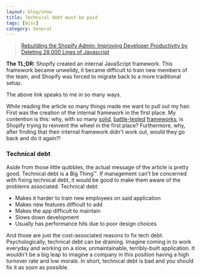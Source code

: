 ```yaml
---
layout: blog/show
title: Technical debt must be paid
tags: [misc]
category: General
---
```

> [Rebuilding the Shopify Admin: Improving Developer Productivity by Deleting 28,000 Lines of Javascript](http://www.shopify.com/technology/15646068-rebuilding-the-shopify-admin-improving-developer-productivity-by-deleting-28-000-lines-of-javascript)

**The TL;DR:** Shopify created an internal JavaScript framework. This framework became unweildy, it became difficult to train new members of the team, and Shopify was forced to migrate back to a more traditional setup.

The above link speaks to me in so many ways.

While reading the article so many things made me want to pull out my hair. First was the creation of the internal framework in the first place. My contention is this: why, with so many [solid](http://backbonejs.org/), [battle-tested](http://emberjs.com/) [frameworks](http://angularjs.org/), is Shopify trying to reinvent the wheel in the first place? Furthermore, why, after finding that their internal framework didn't work out, would they go back and do it again?!

### Technical debt

Aside from those little quibbles, the actual message of the article is pretty good. Technical debt is a Big Thing&trade;. If management can't be concerned with fixing technical debt, it would be good to make them aware of the problems associated. Technical debt:

* Makes it harder to train new employees on said application
* Makes new features difficult to add
* Makes the app difficult to maintain
* Slows down development
* Usually has performance hits due to poor design choices

And those are just the cost-associated reasons to fix tech debt. Psychologically, technical debt can be draining. Imagine coming in to work everyday and working on a slow, unmaintainable, terribly-built application. It wouldn't be a big leap to imagine a company in this position having a high turnover rate and low morale. In short, technical debt is bad and you should fix it as soon as possible.
